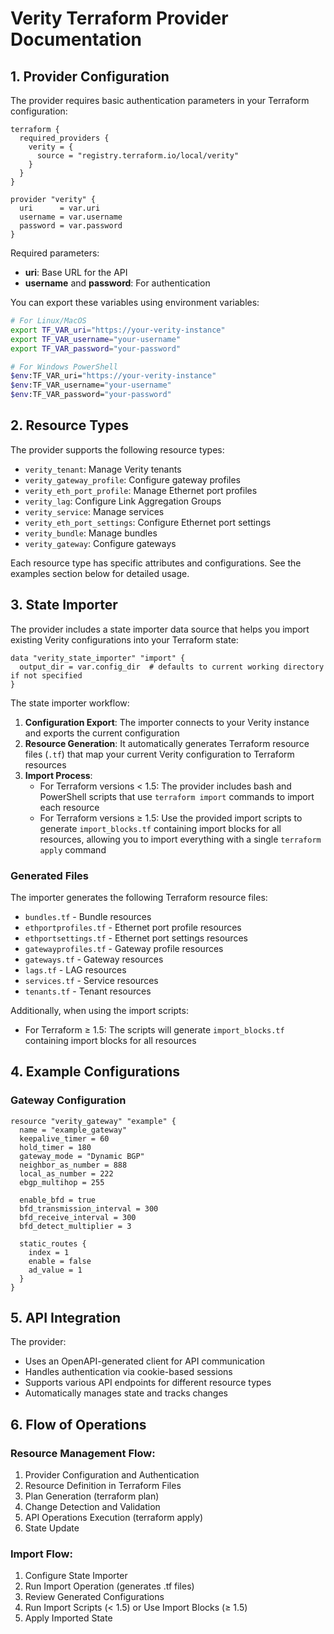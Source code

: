 # Verity Terraform Provider Documentation

## 1. Provider Configuration

The provider requires basic authentication parameters in your Terraform configuration:

```hcl
terraform {
  required_providers {
    verity = {
      source = "registry.terraform.io/local/verity"
    }
  }
}

provider "verity" {
  uri      = var.uri
  username = var.username
  password = var.password
}
```

Required parameters:
- **uri**: Base URL for the API
- **username** and **password**: For authentication

You can export these variables using environment variables:

```bash
# For Linux/MacOS
export TF_VAR_uri="https://your-verity-instance"
export TF_VAR_username="your-username"
export TF_VAR_password="your-password"

# For Windows PowerShell
$env:TF_VAR_uri="https://your-verity-instance"
$env:TF_VAR_username="your-username"
$env:TF_VAR_password="your-password"
```

## 2. Resource Types

The provider supports the following resource types:

- `verity_tenant`: Manage Verity tenants
- `verity_gateway_profile`: Configure gateway profiles
- `verity_eth_port_profile`: Manage Ethernet port profiles
- `verity_lag`: Configure Link Aggregation Groups
- `verity_service`: Manage services
- `verity_eth_port_settings`: Configure Ethernet port settings
- `verity_bundle`: Manage bundles
- `verity_gateway`: Configure gateways

Each resource type has specific attributes and configurations. See the examples section below for detailed usage.

## 3. State Importer

The provider includes a state importer data source that helps you import existing Verity configurations into your Terraform state:

```hcl
data "verity_state_importer" "import" {
  output_dir = var.config_dir  # defaults to current working directory if not specified
}
```

The state importer workflow:

1. **Configuration Export**: The importer connects to your Verity instance and exports the current configuration
2. **Resource Generation**: It automatically generates Terraform resource files (`.tf`) that map your current Verity configuration to Terraform resources
3. **Import Process**: 
   - For Terraform versions < 1.5: The provider includes bash and PowerShell scripts that use `terraform import` commands to import each resource
   - For Terraform versions ≥ 1.5: Use the provided import scripts to generate `import_blocks.tf` containing import blocks for all resources, allowing you to import everything with a single `terraform apply` command

### Generated Files
The importer generates the following Terraform resource files:
- `bundles.tf` - Bundle resources
- `ethportprofiles.tf` - Ethernet port profile resources
- `ethportsettings.tf` - Ethernet port settings resources
- `gatewayprofiles.tf` - Gateway profile resources
- `gateways.tf` - Gateway resources
- `lags.tf` - LAG resources
- `services.tf` - Service resources
- `tenants.tf` - Tenant resources

Additionally, when using the import scripts:
- For Terraform ≥ 1.5: The scripts will generate `import_blocks.tf` containing import blocks for all resources

## 4. Example Configurations

### Gateway Configuration
```hcl
resource "verity_gateway" "example" {
  name = "example_gateway"
  keepalive_timer = 60
  hold_timer = 180
  gateway_mode = "Dynamic BGP"
  neighbor_as_number = 888
  local_as_number = 222
  ebgp_multihop = 255
  
  enable_bfd = true
  bfd_transmission_interval = 300
  bfd_receive_interval = 300
  bfd_detect_multiplier = 3
  
  static_routes {
    index = 1
    enable = false
    ad_value = 1
  }
}
```

## 5. API Integration

The provider:
- Uses an OpenAPI-generated client for API communication
- Handles authentication via cookie-based sessions
- Supports various API endpoints for different resource types
- Automatically manages state and tracks changes

## 6. Flow of Operations

### Resource Management Flow:
1. Provider Configuration and Authentication
2. Resource Definition in Terraform Files
3. Plan Generation (terraform plan)
4. Change Detection and Validation
5. API Operations Execution (terraform apply)
6. State Update

### Import Flow:
1. Configure State Importer
2. Run Import Operation (generates .tf files)
3. Review Generated Configurations
4. Run Import Scripts (< 1.5) or Use Import Blocks (≥ 1.5)
5. Apply Imported State